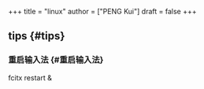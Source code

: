 +++
title = "linux"
author = ["PENG Kui"]
draft = false
+++

## tips {#tips}


### 重启输入法 {#重启输入法}

fcitx restart &amp;

